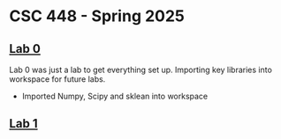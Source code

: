 # CSC 448 - Spring 2025 #
## [Lab 0](https://github.com/Pilon2020/CSC448/tree/main/Lab0)
Lab 0 was just a lab to get everything set up. Importing key libraries into workspace for future labs.  
- Imported Numpy, Scipy and sklean into workspace

## [Lab 1](https://github.com/Pilon2020/CSC448/tree/main/Lab1)

